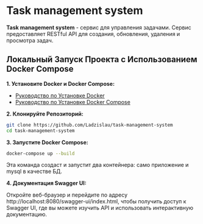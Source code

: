 # Task management system

**Task management system** - сервис для управления задачами. Сервис предоставляет RESTful API для создания, обновления, удаления и просмотра задач.

## Локальный Запуск Проекта с Использованием Docker Compose

**1. Установите Docker и Docker Compose:**
- [Руководство по Установке Docker](https://docs.docker.com/get-docker/)
- [Руководство по Установке Docker Compose](https://docs.docker.com/compose/install/)


**2. Клонируйте Репозиторий:**
   ```bash
   git clone https://github.com/Ladzislau/task-management-system
   cd task-management-system
   ```
**3. Запустите Docker Compose:**
    
   ```bash
docker-compose up --build
   ```
   Эта команда создаст и запустит два контейнера: само приложение и mysql в качестве БД.


**4. Документация Swagger UI:**

 Откройте веб-браузер и перейдите по адресу http://localhost:8080/swagger-ui/index.html, чтобы получить доступ к Swagger UI, где вы можете изучить API и использовать интерактивную документацию.
